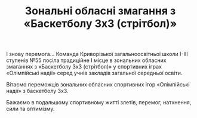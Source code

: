 ﻿---
title: Зональні обласні змагання з «Баскетболу 3х3 (стрітбол)»
---

І знову перемога… Команда Криворізької загальноосвітньої школи І-ІІІ ступенів №55 посіла традиційне І місце в зональних обласних змаганнях з «Баскетболу 3х3 (стрітбол)» у спортивних іграх «Олімпійські надії» серед учнів закладів загальної середньої освіти.

Вітаємо переможців зональних обласних спортивних ігор «Олімпійські надії» з баскетболу 3х3.

Бажаємо в подальшому спортивному житті злетів, перемог, натхнення, сили та оптимізму.

<slideshow></slideshow>
